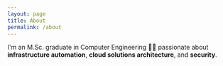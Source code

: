 ```yaml
---
layout: page
title: About
permalink: /about
---
```


I'm an M.Sc. graduate in Computer Engineering 👨‍🔬 passionate about <b>infrastructure automation</b>, <b>cloud solutions architecture</b>, and <b>security</b>.
